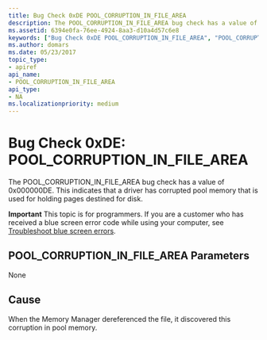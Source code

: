 ```yaml
---
title: Bug Check 0xDE POOL_CORRUPTION_IN_FILE_AREA
description: The POOL_CORRUPTION_IN_FILE_AREA bug check has a value of 0x000000DE. This indicates that a driver has corrupted pool memory that is used for holding pages destined for disk.
ms.assetid: 6394e0fa-76ee-4924-8aa3-d10a4d57c6e8
keywords: ["Bug Check 0xDE POOL_CORRUPTION_IN_FILE_AREA", "POOL_CORRUPTION_IN_FILE_AREA"]
ms.author: domars
ms.date: 05/23/2017
topic_type:
- apiref
api_name:
- POOL_CORRUPTION_IN_FILE_AREA
api_type:
- NA
ms.localizationpriority: medium
---
```


# Bug Check 0xDE: POOL\_CORRUPTION\_IN\_FILE\_AREA


The POOL\_CORRUPTION\_IN\_FILE\_AREA bug check has a value of 0x000000DE. This indicates that a driver has corrupted pool memory that is used for holding pages destined for disk.

**Important** This topic is for programmers. If you are a customer who has received a blue screen error code while using your computer, see [Troubleshoot blue screen errors](https://windows.microsoft.com/windows-10/troubleshoot-blue-screen-errors).

## POOL\_CORRUPTION\_IN\_FILE\_AREA Parameters


None

Cause
-----

When the Memory Manager dereferenced the file, it discovered this corruption in pool memory.

 

 




